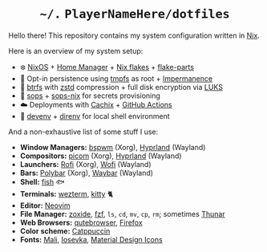 # <h1 align="center">`~/.` `PlayerNameHere/dotfiles`</h1>

Hello there! This repository contains my system configuration written in [Nix](https://nixos.org/).

Here is an overview of my system setup:
* :snowflake: [NixOS](https://nixos.org/) + [Home Manager](https://github.com/nix-community/home-manager) + [Nix flakes](https://www.tweag.io/blog/2020-05-25-flakes/) + [flake-parts](https://github.com/hercules-ci/flake-parts)
* :floppy_disk: Opt-in persistence using [tmpfs](https://en.wikipedia.org/wiki/Tmpfs) as root + [Impermanence](https://github.com/nix-community/impermanence)
* :minidisc: [btrfs](https://btrfs.readthedocs.io/en/latest/Introduction.html) with [zstd](https://en.wikipedia.org/wiki/Zstd) compression + full disk encryption via [LUKS](https://en.wikipedia.org/wiki/Linux_Unified_Key_Setup)
* :key: [sops](https://github.com/mozilla/sops) + [sops-nix](https://github.com/Mic92/sops-nix) for secrets provisioning
* :cloud: Deployments with [Cachix](https://www.cachix.org/) + [GitHub Actions](https://docs.github.com/en/actions)
* :office: [devenv](https://devenv.sh/) + [direnv](https://direnv.net/) for local shell environment

And a non-exhaustive list of some stuff  I use:
* **Window Managers:** [bspwm](https://github.com/baskerville/bspwm) (Xorg), [Hyprland](https://github.com/hyprwm/Hyprland) (Wayland)
* **Compositors:** [picom](https://github.com/yshui/picom) (Xorg), [Hyprland](https://github.com/hyprwm/Hyprland) (Wayland)
* **Launchers:** [Rofi](https://github.com/davatorium/rofi) (Xorg), [Wofi](https://hg.sr.ht/~scoopta/wofi) (Wayland)
* **Bars:** [Polybar](https://github.com/polybar/polybar) (Xorg), [Waybar](https://github.com/Alexays/Waybar) (Wayland)
* **Shell:** [fish](https://github.com/fish-shell/fish-shell) :fish:
* **Terminals:** [wezterm](https://github.com/wez/wezterm), [kitty](https://github.com/kovidgoyal/kitty) :cat2:
* **Editor:** [Neovim](https://github.com/neovim/neovim)
* **File Manager:** [zoxide](https://github.com/ajeetdsouza/zoxide), [fzf](https://github.com/junegunn/fzf), `ls`, `cd`, `mv`, `cp`, `rm`; sometimes [Thunar](https://gitlab.xfce.org/xfce/thunar)
* **Web Browsers:** [qutebrowser](https://github.com/qutebrowser/qutebrowser), [Firefox](https://www.mozilla.org/en-US/firefox/browsers/)
* **Color scheme:** [Catppuccin](https://github.com/catppuccin/catppuccin)
* **Fonts:** [Mali](https://fonts.google.com/specimen/Mali), [Iosevka](https://github.com/be5invis/Iosevka), [Material Design Icons](https://github.com/Templarian/MaterialDesign)
